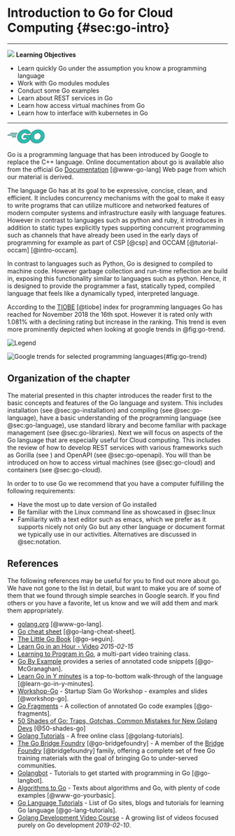 # Introduction to Go for Cloud Computing {#sec:go-intro}

---

![](images/learning.png) **Learning Objectives**

* Learn quickly Go under the assumption you know a programming language
* Work with Go modules modules
* Conduct some Go examples
* Learn about REST services in Go
* Learn how access virtual machines from Go
* Learn how to interface with kubernetes in Go

---

![Go Logo](images/Go-Logo-Aqua.png)


Go is a programming language that has been introduced by Google to
replace the C++ language. Online documentation about go is available
also from the official Go [Documentation](https://golang.org/doc/)
[@www-go-lang] Web page from which our material is derived.

The language Go has at its goal to be expressive, concise, clean, and
efficient. It includes concurrency mechanisms with the goal to make it
easy to write programs that can utilize multicore and networked
features of modern computer systems and infrastructure easily with
language features. However in contrast to languages such as python and
ruby, it introduces in addition to static types explicitly types
supporting concurrent programming such as channels that have already
been used in the early days of programming for example as part of CSP
[@csp] and OCCAM [@tutorial-occam] [@intro-occam].

In contrast to languages such as Python, Go is designed to compiled to
machine code. However garbage collection and run-time reflection are build in, exposing
this functionality similar to languages such as python. Hence, it is designed to
provide the programmer a fast, statically typed, compiled language
that feels like a dynamically typed, interpreted language.

According to the [TIOBE](https://www.tiobe.com/tiobe-index/) [@tiobe] index
for programming languages Go has reached for November 2018 the 16th
spot. However it is rated only with 1.081% with a declining rating but
increase in the ranking. This trend is even more prominently depicted
when looking at google trends in @fig:go-trend.

![Legend](images/go-trend-legend.png)

![Google trends for selected programming languages](images/go-trend.png){#fig:go-trend}



## Organization of the chapter

The material presented in this chapter introduces the reader first to
the basic concepts and features of the Go language and system.  This
includes installation (see @sec:go-installation)  and compiling (see @sec:go-language), have a basic understanding of the
programming language (see @sec:go-language), use standard library and become
familiar with package management (see @sec:go-libraries). Next we will focus
on aspects of the Go language that are especially useful for Cloud
computing. This includes the review of how to develop REST services
with various frameworks such as Gorilla (see ) and OpenAPI
(see @sec:go-openapi). You will than be introduced on how to access virtual
machines (see @sec:go-cloud) and containers (see @sec:go-cloud).

In order to to use Go we recommend that you have a computer fulfilling
the following requirements:

- Have the most up to date version of Go installed
- Be familiar with the Linux command line as showcased in @sec:linux
- Familiarity with a text editor such as emacs, which we prefer as it
  supports nicely not only Go but any other language or document
  format we typically use in our activities. Alternatives are
  discussed in @sec:notation.

## References

The following references may be useful for you to find out more about
go. We have not gone to the list in detail, but want to make you are
of some of them that we found through simple searches in Google
search. If you find others or you have a favorite, let us know and we
will add them and mark them appropriately.

* [golang.org](http://golang.org/doc/#learning) [@www-go-lang].
* [Go cheat sheet](https://github.com/a8m/go-lang-cheat-sheet) [@go-lang-cheat-sheet].
* [The Little Go Book](http://openmymind.net/The-Little-Go-Book/) [@go-seguin].
* [Learn Go in an Hour - Video](https://www.youtube.com/watch?v=CF9S4QZuV30) _2015-02-15_
* [Learning to Program in Go](https://www.youtube.com/playlist?list=PLei96ZX_m9sVSEXWwZi8uwd2vqCpEm4m6), a multi-part video training class.
* [Go By Example](http://gobyexample.com/) provides a series of annotated code snippets [@go-McGranaghan].
* [Learn Go in Y minutes](http://learnxinyminutes.com/docs/go/) is a top-to-bottom walk-through of the language [@learn-go-in-y-minutes].
* [Workshop-Go](https://github.com/sendwithus/workshop-go) - Startup Slam Go Workshop - examples and slides [@workshop-go].
* [Go Fragments](http://www.gofragments.net/) - A collection of annotated Go code examples [@go-fragments].
* [50 Shades of Go: Traps, Gotchas, Common Mistakes for New Golang Devs](http://devs.cloudimmunity.com/gotchas-and-common-mistakes-in-go-golang/index.html) [@50-shades-go]
* [Golang Tutorials](http://golangtutorials.blogspot.com/2011/05/table-of-contents.html) - A free online class [@golang-tutorials].
* [The Go Bridge Foundry](https://github.com/gobridge) [@go-bridgefoundry] - A member of the [Bridge Foundry](http://bridgefoundry.org/) [@bridgefoundry] family, offering a complete set of free Go training materials with the goal of bringing Go to under-served communities.
* [Golangbot](https://golangbot.com/learn-golang-series/) - Tutorials to get started with programming in Go [@go-langbot].
* [Algorithms to Go](http://yourbasic.org/) - Texts about algorithms and Go, with plenty of code examples [@www-go-yourbasic].
* [Go Language Tutorials](https://www.cybrhome.com/topic/go-language-tutorials) - List of Go sites, blogs and tutorials for learning Go language [@go-lang-tutorials].
* [Golang Development Video Course](https://www.youtube.com/playlist?list=PLzUGFf4GhXBL4GHXVcMMvzgtO8-WEJIoY) - A growing list of videos focused purely on Go development _2019-02-10_.
